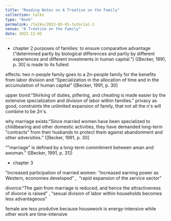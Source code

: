 ```yaml
---
title: "Reading Notes on A Treatise on the Family"
collection: talks
type: "Book"
permalink: /talks/2013-03-01-tutorial-1
venue: "A Treatise on the Family"
date: 2022-12-01
---
```

* chapter 2
purposes of families: to ensure comparative advantage (“determined partly by biological differences and partly by different experiences and different investments in human capital.”) ([Becker, 1991, p. 30]
is made to its fullest

effects: two n-people family goes to a 2n-people family for the benefits from labor division and “Specialization in the allocation of time and in the accumulation of human capital” ([Becker, 1991, p. 30]

upper bond:“Shirking of duties, pilfering, and cheating is made easier by the extensive specialization and division of labor within families.” 
privacy as good, constraints the unlimited expansion of family, that not all the n's will combine to be 2n's. 

why marriage exists:“Since married women have been specialized to childbearing and other domestic activities, they have demanded long-term "contracts" from their husbands to protect them against abandonment and other adversities.” ([Becker, 1991, p. 30]

“"marriage" is defined by a long-term commitment between aman and awoman.” ([Becker, 1991, p. 31]) 

* chapter 3

“increased participation of married women: “increased earning power as Western, economies developed”  ,  “rapid expansion of the service sector” 

divorce:“The gain from marriage is reduced, and hence the attractiveness of divorce is raised”  , “sexual division of labor within households becomes less advantageous” 

female are less produtive because housework is energy-intensive while other work are time-intensive
